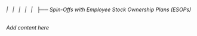 ###### |   |   |   |   |   ├── Spin-Offs with Employee Stock Ownership Plans (ESOPs)

*Add content here*